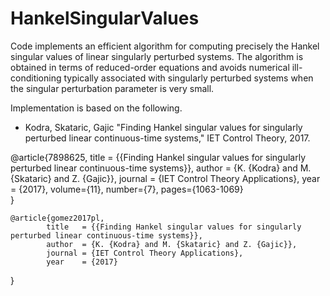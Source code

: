 # HankelSingularValues    
Code implements an efficient algorithm for computing precisely the Hankel singular values of linear singularly perturbed systems. The algorithm is obtained in terms of reduced-order equations and avoids numerical ill-conditioning typically associated with singularly perturbed systems when the singular perturbation parameter is very small.

Implementation is based on the following.
* Kodra, Skataric, Gajic "Finding Hankel singular values for singularly perturbed linear continuous-time systems," IET Control Theory, 2017.

@article{7898625, 
  title   = {{Finding Hankel singular values for singularly perturbed linear continuous-time systems}},
  author  = {K. {Kodra} and M. {Skataric} and Z. {Gajic}},
  journal = {IET Control Theory Applications},
  year    = {2017},
  volume={11}, 
  number={7}, 
  pages={1063-1069}		
}


	@article{gomez2017pl,
      		title   = {{Finding Hankel singular values for singularly perturbed linear continuous-time systems}},
      		author  = {K. {Kodra} and M. {Skataric} and Z. {Gajic}},
      		journal = {IET Control Theory Applications},
      		year    = {2017}
}

